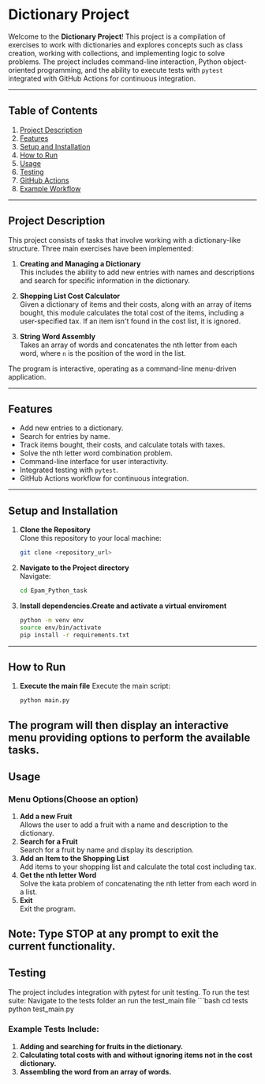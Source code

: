 # Dictionary Project

Welcome to the **Dictionary Project**! This project is a compilation of exercises to work with dictionaries and explores concepts such as class creation, working with collections, and implementing logic to solve problems. The project includes command-line interaction, Python object-oriented programming, and the ability to execute tests with `pytest` integrated with GitHub Actions for continuous integration.

---

## Table of Contents

1. [Project Description](#project-description)
2. [Features](#features)
3. [Setup and Installation](#setup-and-installation)
4. [How to Run](#how-to-run)
5. [Usage](#usage)
6. [Testing](#testing)
7. [GitHub Actions](#github-actions)
8. [Example Workflow](#example-workflow)

---

## Project Description

This project consists of tasks that involve working with a dictionary-like structure. Three main exercises have been implemented:

1. **Creating and Managing a Dictionary**  
   This includes the ability to add new entries with names and descriptions and search for specific information in the dictionary.

2. **Shopping List Cost Calculator**  
   Given a dictionary of items and their costs, along with an array of items bought, this module calculates the total cost of the items, including a user-specified tax. If an item isn't found in the cost list, it is ignored.

3. **String Word Assembly**  
   Takes an array of words and concatenates the nth letter from each word, where `n` is the position of the word in the list.

The program is interactive, operating as a command-line menu-driven application.

---

## Features

- Add new entries to a dictionary.
- Search for entries by name.
- Track items bought, their costs, and calculate totals with taxes.
- Solve the nth letter word combination problem.
- Command-line interface for user interactivity.
- Integrated testing with `pytest`.
- GitHub Actions workflow for continuous integration.

---

## Setup and Installation

1. **Clone the Repository**  
   Clone this repository to your local machine:
   ```bash
   git clone <repository_url>
2. **Navigate to the Project directory**  
   Navigate:
   ```bash
   cd Epam_Python_task
3. **Install dependencies.Create and activate a virtual enviroment**
   ```bash
   python -m venv env
   source env/bin/activate
   pip install -r requirements.txt
---
## How to Run
1. **Execute the main file** 
    Execute the main script:
    ```bash
    python main.py

The program will then display an interactive menu providing options to perform the available tasks.
---

## Usage

### Menu Options(Choose an option)

1. **Add a new Fruit**  
Allows the user to add a fruit with a name and description to the dictionary.
2. **Search for a Fruit**  
Search for a fruit by name and display its description.
3. **Add an Item to the Shopping List**  
Add items to your shopping list and calculate the total cost including tax.
4. **Get the nth letter Word**  
Solve the kata problem of concatenating the nth letter from each word in a list.
5. **Exit**  
Exit the program.

Note: Type STOP at any prompt to exit the current functionality.
---
## Testing
The project includes integration with pytest for unit testing. To run the test suite:
Navigate to the tests folder an run the test_main file
    ```bash
    cd tests
    python test_main.py

### Example Tests Include:
1. **Adding and searching for fruits in the dictionary.**  
2. **Calculating total costs with and without ignoring items not in the cost dictionary.** 
3. **Assembling the word from an array of words.** 

